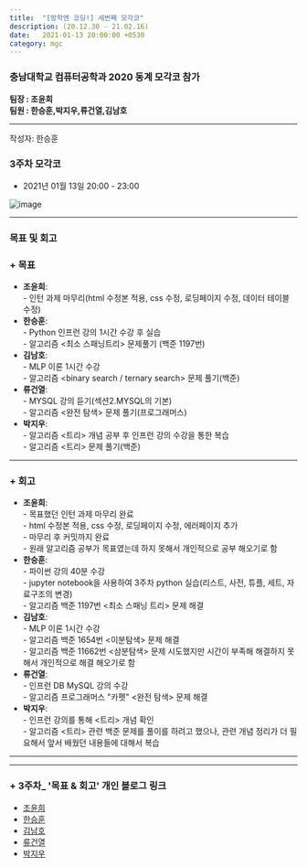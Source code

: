 ```yaml
---
title:  "[방학엔 코딩!] 세번째 모각코"
description: (20.12.30 - 21.02.16)
date:   2021-01-13 20:00:00 +0530
category: mgc
---
```

### 충남대학교 컴퓨터공학과 2020 동계 모각코 참가
**팀장 : 조윤희**  
**팀원 : 한승훈,박지우,류건열,김남호**  

---


작성자: 한승훈     
### 3주차 모각코
+ 2021년 01월 13일 20:00 - 23:00  
 
![image](https://user-images.githubusercontent.com/34434155/104463784-8c0ddf80-55f5-11eb-9aaf-91a0e3ffb17c.png)  

---  

### 목표 및 회고  
### + 목표  
  - **조윤희**:   
        - 인턴 과제 마무리(html 수정본 적용, css 수정, 로딩페이지 수정, 데이터 테이블 수정)  
  - **한승훈**:   
        - Python 인프런 강의 1시간 수강 후 실습  
        - 알고리즘 <최소 스패닝트리> 문제풀기 (백준 1197번)  
  - **김남호**:   
        - MLP 이론 1시간 수강  
        - 알고리즘 <binary search / ternary search> 문제 풀기(백준)  
  - **류건열**:   
        - MYSQL 강의 듣기(섹션2.MYSQL의 기본)  
        - 알고리즘 <완전 탐색> 문제 풀기(프로그래머스)  
  - **박지우**:   
        - 알고리즘 <트리> 개념 공부 후 인프런 강의 수강을 통한 복습  
        - 알고리즘 <트리> 문제 풀기(백준)  

---  

        
### + 회고  
  - **조윤희**:   
        - 목표했던 인턴 과제 마무리 완료  
        - html 수정본 적용, css 수정, 로딩페이지 수정, 에러페이지 추가  
        - 마무리 후 커밋까지 완료  
        - 원래 알고리즘 공부가 목표였는데 하지 못해서 개인적으로 공부 해오기로 함  
  - **한승훈**:   
        - 파이썬 강의 40분 수강  
        - jupyter notebook을 사용하여 3주차 python 실습(리스트, 사전, 튜플, 세트, 자료구조의 변경)  
        - 알고리즘 백준 1197번 <최소 스패닝 트리> 문제 해결    
  - **김남호**:     
        - MLP 이론 1시간 수강  
        - 알고리즘 백준 1654번 <이분탐색> 문제 해결   
        - 알고리즘 백준 11662번 <삼분탐색> 문제 시도했지만 시간이 부족해 해결하지 못해서 개인적으로 해결 해오기로 함   
  - **류건열**:   
        - 인프런 DB MySQL 강의 수강  
        - 알고리즘 프로그래머스 "카펫" <완전 탐색> 문제 해결  
  - **박지우**:   
        - 인프런 강의를 통해 <트리> 개념 확인  
        - 알고리즘 <트리> 관련 백준 문제를 풀이를 하려고 했으나, 관련 개념 정리가 더 필요해서 앞서 배웠던 내용들에 대해서 복습   
       
---        
---  
   
### + 3주차_ '목표 & 회고' 개인 블로그 링크
  - [조윤희](https://uni2237.github.io/mgc/mgc03/)  
  - [한승훈](https://gooriiie.github.io/2020-%EB%8F%99%EA%B3%84-%EB%AA%A8%EA%B0%81%EC%BD%94-3%EC%A3%BC%EC%B0%A8-%EB%AA%A9%ED%91%9C%EC%99%80-%ED%9A%8C%EA%B3%A0/)  
  - [김남호](https://gitnamu.github.io/mogakco/2021/01/13/week3.html)
  - [류건열](https://rjsduf0503.github.io/week03)
  - [박지우](https://jwpark6.github.io/WinterWeek3/)  
